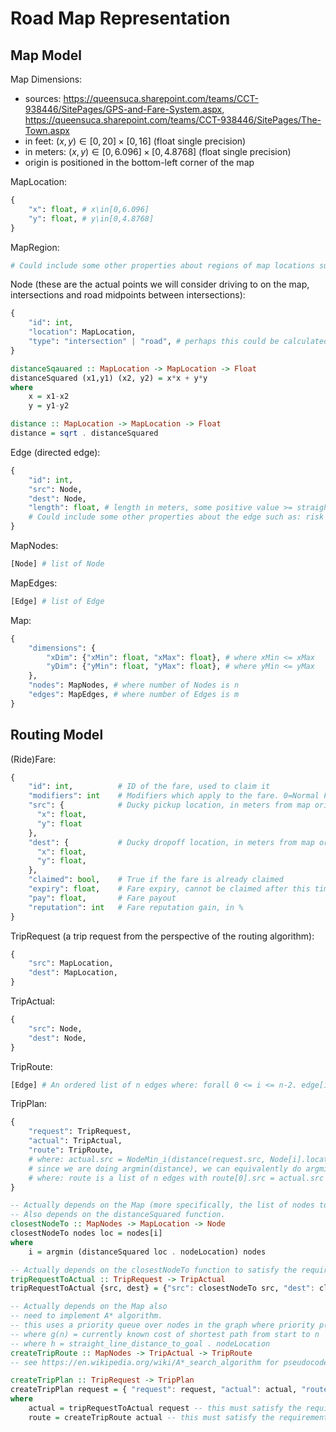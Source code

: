 # Road Map Representation
## Map Model
Map Dimensions: 
- sources: https://queensuca.sharepoint.com/teams/CCT-938446/SitePages/GPS-and-Fare-System.aspx, https://queensuca.sharepoint.com/teams/CCT-938446/SitePages/The-Town.aspx
- in feet: $(x,y)\in[0,20]\times[0,16]$ (float single precision)
- in meters: $(x,y)\in[0,6.096]\times[0,4.8768]$ (float single precision)
- origin is positioned in the bottom-left corner of the map

MapLocation:
```python
{
    "x": float, # x\in[0,6.096]
    "y": float, # y\in[0,4.8768]
}
```
MapRegion:
```python
# Could include some other properties about regions of map locations such as: risk zone, pedestrian zone, traffic circle, taxi depot, etc. 
```
Node (these are the actual points we will consider driving to on the map, intersections and road midpoints between intersections):
```python
{
    "id": int,
    "location": MapLocation,
    "type": "intersection" | "road", # perhaps this could be calculated using MapRegions, this may not be necessary immediately
}
```
```Haskell
distanceSqauared :: MapLocation -> MapLocation -> Float
distanceSquared (x1,y1) (x2, y2) = x*x + y*y
where
    x = x1-x2
    y = y1-y2
```
```Haskell
distance :: MapLocation -> MapLocation -> Float
distance = sqrt . distanceSquared
```
Edge (directed edge):
```python
{
    "id": int,
    "src": Node,
    "dest": Node,
    "length": float, # length in meters, some positive value >= straight line distance from src to dest. This is included because roads may be curved so distance can't be calculated by Node-Node straight line distance.
    # Could include some other properties about the edge such as: risk zone, pedestrian zone, traffic circle, taxi depot. 
}
```
MapNodes:
```python
[Node] # list of Node
```
MapEdges:
```python
[Edge] # list of Edge
```
Map:
```python
{
    "dimensions": {
        "xDim": {"xMin": float, "xMax": float}, # where xMin <= xMax
        "yDim": {"yMin": float, "yMax": float}, # where yMin <= yMax
    },
    "nodes": MapNodes, # where number of Nodes is n
    "edges": MapEdges, # where number of Edges is m
}
```
## Routing Model
(Ride)Fare:
```python
{
    "id": int,          # ID of the fare, used to claim it
    "modifiers": int    # Modifiers which apply to the fare. 0=Normal Fare, 1=Subsized Fare, 2=Senior Fare
    "src": {            # Ducky pickup location, in meters from map origin
      "x": float,
      "y": float
    },
    "dest": {           # Ducky dropoff location, in meters from map origin
      "x": float,
      "y": float,
    },
    "claimed": bool,    # True if the fare is already claimed
    "expiry": float,    # Fare expiry, cannot be claimed after this time. In UTC seconds, see python time.time()
    "pay": float,       # Fare payout
    "reputation": int   # Fare reputation gain, in %
}
```
TripRequest (a trip request from the perspective of the routing algorithm):
```python
{
    "src": MapLocation,
    "dest": MapLocation,
}
```
TripActual:
```python
{
    "src": Node,
    "dest": Node,
}
```
TripRoute:
```python
[Edge] # An ordered list of n edges where: forall 0 <= i <= n-2. edge[i].dest = edge[i+1].src 
```
TripPlan:
```python
{
    "request": TripRequest,
    "actual": TripActual,
    "route": TripRoute,
    # where: actual.src = NodeMin_i(distance(request.src, Node[i].location)) and actual.dest = NodeMin_i(distance(request.dest, Node[i].location))
    # since we are doing argmin(distance), we can equivalently do argmin(distanceSquared): actual.src = NodeMin_i(distanceSquared(request.src, Node[i].location)) and actual.dest = NodeMin_i(distanceSquared(request.dest, Node[i].location))
    # where: route is a list of n edges with route[0].src = actual.src and route[n-1].dest = actual.dest
}
```
```Haskell
-- Actually depends on the Map (more specifically, the list of nodes to choose from)
-- Also depends on the distanceSquared function.
closestNodeTo :: MapNodes -> MapLocation -> Node 
closestNodeTo nodes loc = nodes[i]
where
    i = argmin (distanceSquared loc . nodeLocation) nodes
```
```Haskell
-- Actually depends on the closestNodeTo function to satisfy the requirement of TripPlan.
tripRequestToActual :: TripRequest -> TripActual
tripRequestToActual {src, dest} = {"src": closestNodeTo src, "dest": closestNodeTo dest}
```
```Haskell
-- Actually depends on the Map also 
-- need to implement A* algorithm.
-- this uses a priority queue over nodes in the graph where priority p(n) = g(n) + h(n)
-- where g(n) = currently known cost of shortest path from start to n
-- where h = straight_line_distance_to_goal . nodeLocation
createTripRoute :: MapNodes -> TripActual -> TripRoute
-- see https://en.wikipedia.org/wiki/A*_search_algorithm for pseudocode
```
```Haskell
createTripPlan :: TripRequest -> TripPlan
createTripPlan request = { "request": request, "actual": actual, "route": route }
where
    actual = tripRequestToActual request -- this must satisfy the requirement specified in TripPlan
    route = createTripRoute actual -- this must satisfy the requirement specified in TripPlan
```


